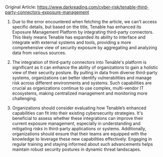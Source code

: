 Original Article: https://www.darkreading.com/cyber-risk/tenable-third-party-connectors-exposure-management

1) Due to the error encountered when fetching the article, we can't access specific details, but based on the title, Tenable has enhanced its Exposure Management Platform by integrating third-party connectors. This likely means Tenable has expanded its ability to interface and integrate with external systems and tools, providing a more comprehensive view of security exposure by aggregating and analyzing data from various sources. 

2) The integration of third-party connectors into Tenable's platform is significant as it can enhance the ability of organizations to gain a holistic view of their security posture. By pulling in data from diverse third-party systems, organizations can better identify vulnerabilities and manage risk across different environments and systems. Such capabilities are crucial as organizations continue to use complex, multi-vendor IT ecosystems, making centralized management and monitoring more challenging.

3) Organizations should consider evaluating how Tenable’s enhanced capabilities can fit into their existing cybersecurity strategies. It's beneficial to assess whether these integrations can improve their current exposure management, especially in understanding and mitigating risks in third-party applications or systems. Additionally, organizations should ensure that their teams are equipped with the knowledge to leverage these new capabilities effectively. Engaging in regular training and staying informed about such advancements helps maintain robust security postures in dynamic threat landscapes.